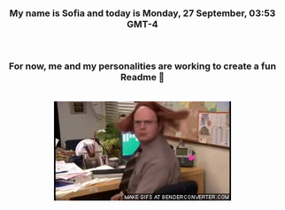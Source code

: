 


<div align="center">
<h3 >My name is Sofia and today is Monday, 27 September, 03:53 GMT-4</h3><br>
<h3 >For now, me and my personalities are working to create a fun Readme 👋
</h3><br>
<img src='img/dwight.gif' alt='working...'/>
</div>
